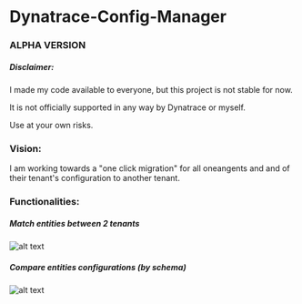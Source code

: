 # Dynatrace-Config-Manager

### ALPHA VERSION

##### Disclaimer:

I made my code available to everyone, but this project is not stable for now.

It is not officially supported in any way by Dynatrace or myself.

Use at your own risks.

### Vision:
I am working towards a "one click migration" for all oneangents and and of their tenant's configuration to another tenant.

### Functionalities:

##### Match entities between 2 tenants
![alt text](https://github.com/dcryans/Dynatrace-Config-Manager/blob/master/entityFilter_2.gif "Match entities between 2 tenants")

##### Compare entities configurations (by schema)
![alt text](https://github.com/dcryans/Dynatrace-Config-Manager/blob/master/Pre-Migrate_v1.gif "Compare entities configurations")



